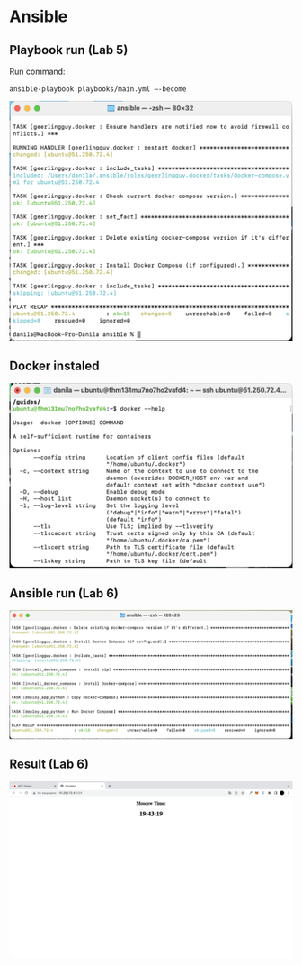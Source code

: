 # Ansible

## Playbook run (Lab 5)

Run command:

```
ansible-playbook playbooks/main.yml —-become
```

![playbookRun](./Images/playbookRun.png)

## Docker instaled

![dockerInstaled](./Images/dockerInstaled.png)

## Ansible run (Lab 6)

![dockerInstaled](./Images/ansibleRun.png)

## Result (Lab 6)

![dockerInstaled](./Images/result.png)
